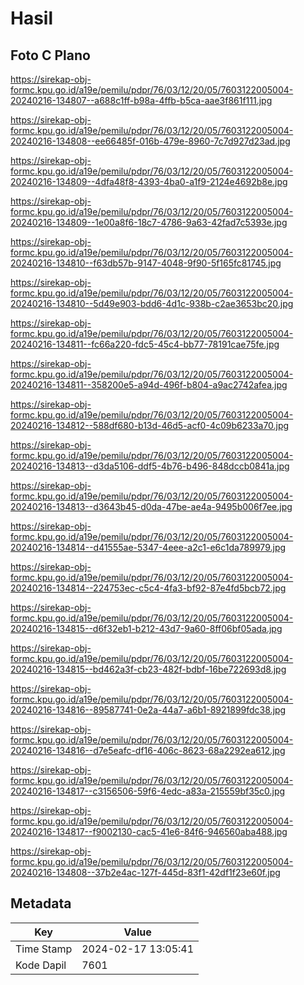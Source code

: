# Hasil

## Foto C Plano

https://sirekap-obj-formc.kpu.go.id/a19e/pemilu/pdpr/76/03/12/20/05/7603122005004-20240216-134807--a688c1ff-b98a-4ffb-b5ca-aae3f861f111.jpg

https://sirekap-obj-formc.kpu.go.id/a19e/pemilu/pdpr/76/03/12/20/05/7603122005004-20240216-134808--ee66485f-016b-479e-8960-7c7d927d23ad.jpg

https://sirekap-obj-formc.kpu.go.id/a19e/pemilu/pdpr/76/03/12/20/05/7603122005004-20240216-134809--4dfa48f8-4393-4ba0-a1f9-2124e4692b8e.jpg

https://sirekap-obj-formc.kpu.go.id/a19e/pemilu/pdpr/76/03/12/20/05/7603122005004-20240216-134809--1e00a8f6-18c7-4786-9a63-42fad7c5393e.jpg

https://sirekap-obj-formc.kpu.go.id/a19e/pemilu/pdpr/76/03/12/20/05/7603122005004-20240216-134810--f63db57b-9147-4048-9f90-5f165fc81745.jpg

https://sirekap-obj-formc.kpu.go.id/a19e/pemilu/pdpr/76/03/12/20/05/7603122005004-20240216-134810--5d49e903-bdd6-4d1c-938b-c2ae3653bc20.jpg

https://sirekap-obj-formc.kpu.go.id/a19e/pemilu/pdpr/76/03/12/20/05/7603122005004-20240216-134811--fc66a220-fdc5-45c4-bb77-78191cae75fe.jpg

https://sirekap-obj-formc.kpu.go.id/a19e/pemilu/pdpr/76/03/12/20/05/7603122005004-20240216-134811--358200e5-a94d-496f-b804-a9ac2742afea.jpg

https://sirekap-obj-formc.kpu.go.id/a19e/pemilu/pdpr/76/03/12/20/05/7603122005004-20240216-134812--588df680-b13d-46d5-acf0-4c09b6233a70.jpg

https://sirekap-obj-formc.kpu.go.id/a19e/pemilu/pdpr/76/03/12/20/05/7603122005004-20240216-134813--d3da5106-ddf5-4b76-b496-848dccb0841a.jpg

https://sirekap-obj-formc.kpu.go.id/a19e/pemilu/pdpr/76/03/12/20/05/7603122005004-20240216-134813--d3643b45-d0da-47be-ae4a-9495b006f7ee.jpg

https://sirekap-obj-formc.kpu.go.id/a19e/pemilu/pdpr/76/03/12/20/05/7603122005004-20240216-134814--d41555ae-5347-4eee-a2c1-e6c1da789979.jpg

https://sirekap-obj-formc.kpu.go.id/a19e/pemilu/pdpr/76/03/12/20/05/7603122005004-20240216-134814--224753ec-c5c4-4fa3-bf92-87e4fd5bcb72.jpg

https://sirekap-obj-formc.kpu.go.id/a19e/pemilu/pdpr/76/03/12/20/05/7603122005004-20240216-134815--d6f32eb1-b212-43d7-9a60-8ff06bf05ada.jpg

https://sirekap-obj-formc.kpu.go.id/a19e/pemilu/pdpr/76/03/12/20/05/7603122005004-20240216-134815--bd462a3f-cb23-482f-bdbf-16be722693d8.jpg

https://sirekap-obj-formc.kpu.go.id/a19e/pemilu/pdpr/76/03/12/20/05/7603122005004-20240216-134816--89587741-0e2a-44a7-a6b1-8921899fdc38.jpg

https://sirekap-obj-formc.kpu.go.id/a19e/pemilu/pdpr/76/03/12/20/05/7603122005004-20240216-134816--d7e5eafc-df16-406c-8623-68a2292ea612.jpg

https://sirekap-obj-formc.kpu.go.id/a19e/pemilu/pdpr/76/03/12/20/05/7603122005004-20240216-134817--c3156506-59f6-4edc-a83a-215559bf35c0.jpg

https://sirekap-obj-formc.kpu.go.id/a19e/pemilu/pdpr/76/03/12/20/05/7603122005004-20240216-134817--f9002130-cac5-41e6-84f6-946560aba488.jpg

https://sirekap-obj-formc.kpu.go.id/a19e/pemilu/pdpr/76/03/12/20/05/7603122005004-20240216-134808--37b2e4ac-127f-445d-83f1-42df1f23e60f.jpg


## Metadata

| Key        | Value               |
| ---------- | ------------------- |
| Time Stamp | 2024-02-17 13:05:41 |
| Kode Dapil | 7601                |



